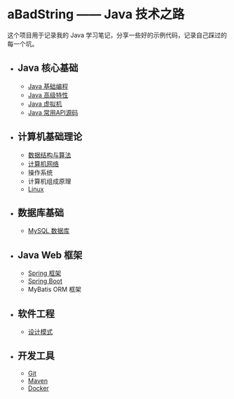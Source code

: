 # aBadString —— Java 技术之路

这个项目用于记录我的 Java 学习笔记，分享一些好的示例代码，记录自己踩过的每一个坑。

- ## Java 核心基础
    - [Java 基础编程](01_Java核心基础/01_Java基础编程.md)
    - [Java 高级特性](01_Java核心基础/02_Java高级特性.md)
    - [Java 虚拟机](01_Java核心基础/03_Java虚拟机.md)
    - [Java 常用API源码](01_Java核心基础/04_Java常用API源码.md)

- ## 计算机基础理论
    - [数据结构与算法](02_计算机基础理论/01_数据结构与算法.md)
    - [计算机网络](02_计算机基础理论/02_计算机网络.md)
    - 操作系统
    - 计算机组成原理
    - [Linux](02_计算机基础理论/05_Linux.md)

- ## 数据库基础
    - [MySQL 数据库](03_数据库基础/01_MySQL.md)

- ## Java Web 框架
    - [Spring 框架](04_JavaWeb框架/01_Spring.md)
    - [Spring Boot](04_JavaWeb框架/02_SpringBoot.md)
    - MyBatis ORM 框架

- ## 软件工程
    - [设计模式](05_软件工程/01_设计模式.md)

- ## 开发工具
    - [Git](06_开发工具/01_Git.md)
    - [Maven](06_开发工具/02_Maven.md)
    - [Docker](06_开发工具/03_Docker.md)


<!-- 

	- 程序羊 https://github.com/hansonwang99/JavaCollection
	- Java开源项目 
		- https://mp.weixin.qq.com/s/y59hmDbQj1QglVj90viZqw
		- https://mp.weixin.qq.com/s/PmxVlkI9LUmnqqSk0Frqeg
阿里开源的 IDE 代码规约检测插件 https://github.com/alibaba/p3c

 -->
